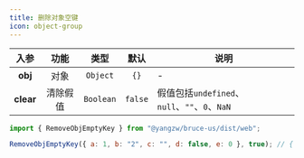 ```yaml
---
title: 删除对象空键
icon: object-group
---
```


入参|功能|类型|默认|说明
:-:|:-:|:-:|:-:|-
**obj**|对象|`Object`|`{}`|-
**clear**|清除假值|`Boolean`|`false`|假值包括`undefined`、`null`、`""`、`0`、`NaN`

```js
import { RemoveObjEmptyKey } from "@yangzw/bruce-us/dist/web";

RemoveObjEmptyKey({ a: 1, b: "2", c: "", d: false, e: 0 }, true); // { a: 1, b:  "2"}
```
